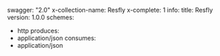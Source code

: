 swagger: "2.0"
x-collection-name: Resfly
x-complete: 1
info:
  title: Resfly
  version: 1.0.0
schemes:
- http
produces:
- application/json
consumes:
- application/json